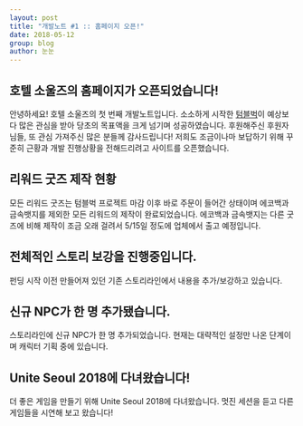 ```yaml
---
layout: post
title: "개발노트 #1 :: 홈페이지 오픈!"
date: 2018-05-12
group: blog
author: 눈눈
---
```


## 호텔 소울즈의 홈페이지가 오픈되었습니다!

안녕하세요! 호텔 소울즈의 첫 번째 개발노트입니다.
소소하게 시작한 [텀블벅](https://tumblbug.com/hotelsowls)이 예상보다 많은 관심을 받아 당초의 목표액을 크게 넘기며 성공하였습니다.
후원해주신 후원자님들, 또 관심 가져주신 많은 분들께 감사드립니다!
저희도 조금이나마 보답하기 위해 꾸준히 근황과 개발 진행상황을 전해드리려고 사이트를 오픈했습니다.

## 리워드 굿즈 제작 현황

모든 리워드 굿즈는 텀블벅 프로젝트 마감 이후 바로 주문이 들어간 상태이며 에코백과 금속뱃지를 제외한 모든 리워드의 제작이 완료되었습니다.
에코백과 금속뱃지는 다른 굿즈에 비해 제작이 조금 오래 걸려서 5/15일 정도에 업체에서 출고 예정입니다.

## 전체적인 스토리 보강을 진행중입니다.

펀딩 시작 이전 만들어져 있던 기존 스토리라인에서 내용을 추가/보강하고 있습니다.

## 신규 NPC가 한 명 추가됐습니다.

스토리라인에 신규 NPC가 한 명 추가되었습니다. 현재는 대략적인 설정만 나온 단계이며 캐릭터 기획 중에 있습니다.

## Unite Seoul 2018에 다녀왔습니다!

더 좋은 게임을 만들기 위해 Unite Seoul 2018에 다녀왔습니다. 멋진 세션을 듣고 다른 게임들을 시연해 보고 왔습니다!
